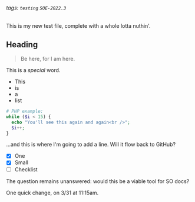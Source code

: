 ###### tags: `testing` `SOE-2022.3`

This is my new test file, complete with a whole lotta nuthin'.

## Heading

> Be here, for I am here.

This is a *special* word.

- This
- is
- a
- list

```php
# PHP example:
while ($i < 15) {
  echo "You'll see this again and again<br />";
  $i++;
}
```

...and this is where I'm going to add a line. Will it flow back to GitHub?

- [x] One
- [x] Small
- [ ] Checklist

The question remains unanswered: would this be a viable tool for SO docs?

One quick change, on 3/31 at 11:15am.